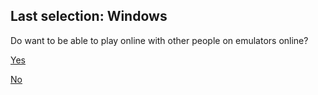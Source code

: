 ## Last selection: Windows

Do want to be able to play online with other people on emulators online?

[Yes](https://github.com/RMED24/SwitchEmuGuide/blob/main/English/Selections/Linux/OnlineYes/Ryujinx.md)

[No](https://github.com/RMED24/SwitchEmuGuide/blob/main/English/Selections/Windows/OnlineNo/GPUVendor.md) 
